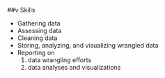 ##v Skills

- Gathering data
- Assessing data
- Cleaning data
- Storing, analyzing, and visualizing wrangled data
- Reporting on 
  1) data wrangling efforts 
  2) data analyses and visualizations
